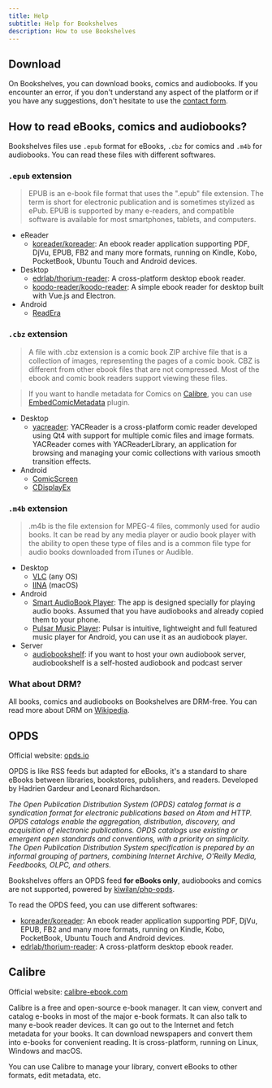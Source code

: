 ```yaml
---
title: Help
subtitle: Help for Bookshelves
description: How to use Bookshelves
---
```


## Download

On Bookshelves, you can download books, comics and audiobooks. If you encounter an error, if you don't understand any aspect of the platform or if you have any suggestions, don't hesitate to use the [contact form](/form/message).

## How to read eBooks, comics and audiobooks?

Bookshelves files use `.epub` format for eBooks, `.cbz` for comics and `.m4b` for audiobooks. You can read these files with different softwares.

### `.epub` extension

> EPUB is an e-book file format that uses the ".epub" file extension. The term is short for electronic publication and is sometimes stylized as ePub. EPUB is supported by many e-readers, and compatible software is available for most smartphones, tablets, and computers.

-   eReader
    -   [koreader/koreader](https://github.com/koreader/koreader): An ebook reader application supporting PDF, DjVu, EPUB, FB2 and many more formats, running on Kindle, Kobo, PocketBook, Ubuntu Touch and Android devices.
-   Desktop
    -   [edrlab/thorium-reader](https://github.com/edrlab/thorium-reader): A cross-platform desktop ebook reader.
    -   [koodo-reader/koodo-reader](https://github.com/koodo-reader/koodo-reader): A simple ebook reader for desktop built with Vue.js and Electron.
-   Android
    -   [ReadEra](https://play.google.com/store/apps/details?id=org.readera)

### `.cbz` extension

> A file with .cbz extension is a comic book ZIP archive file that is a collection of images, representing the pages of a comic book. CBZ is different from other ebook files that are not compressed. Most of the ebook and comic book readers support viewing these files.

> If you want to handle metadata for Comics on [Calibre](https://calibre-ebook.com/), you can use [EmbedComicMetadata](https://www.mobileread.com/forums/showthread.php?t=264710) plugin.

-   Desktop
    -   [yacreader](https://www.yacreader.com/downloads): YACReader is a cross-platform comic reader developed using Qt4 with support for multiple comic files and image formats. YACReader comes with YACReaderLibrary, an application for browsing and managing your comic collections with various smooth transition effects.
-   Android
    -   [ComicScreen](https://play.google.com/store/apps/details?id=com.viewer.comicscreen)
    -   [CDisplayEx](https://play.google.com/store/apps/details?id=com.progdigy.cdisplay.free)

### `.m4b` extension

> .m4b is the file extension for MPEG-4 files, commonly used for audio books. It can be read by any media player or audio book player with the ability to open these type of files and is a common file type for audio books downloaded from iTunes or Audible.

-   Desktop
    -   [VLC](https://www.videolan.org/) (any OS)
    -   [IINA](https://iina.io/) (macOS)
-   Android
    -   [Smart AudioBook Player](https://play.google.com/store/apps/details?id=ak.alizandro.smartaudiobookplayer): The app is designed specially for playing audio books. Assumed that you have audiobooks and already copied them to your phone.
    -   [Pulsar Music Player](https://play.google.com/store/apps/details?id=com.rhmsoft.pulsar): Pulsar is intuitive, lightweight and full featured music player for Android, you can use it as an audiobook player.
-   Server
    -   [audiobookshelf](https://github.com/advplyr/audiobookshelf): if you want to host your own audiobook server, audiobookshelf is a self-hosted audiobook and podcast server

### What about DRM?

All books, comics and audiobooks on Bookshelves are DRM-free. You can read more about DRM on [Wikipedia](https://en.wikipedia.org/wiki/Digital_rights_management).

## OPDS

Official website: [opds.io](https://opds.io/)

OPDS is like RSS feeds but adapted for eBooks, it's a standard to share eBooks between libraries, bookstores, publishers, and readers. Developed by Hadrien Gardeur and Leonard Richardson.

_The Open Publication Distribution System (OPDS) catalog format is a syndication format for electronic publications based on Atom and HTTP. OPDS catalogs enable the aggregation, distribution, discovery, and acquisition of electronic publications. OPDS catalogs use existing or emergent open standards and conventions, with a priority on simplicity. The Open Publication Distribution System specification is prepared by an informal grouping of partners, combining Internet Archive, O'Reilly Media, Feedbooks, OLPC, and others._

Bookshelves offers an OPDS feed **for eBooks only**, audiobooks and comics are not supported, powered by [kiwilan/php-opds](https://github.com/kiwilan/php-opds).

To read the OPDS feed, you can use different softwares:

-   [koreader/koreader](https://github.com/koreader/koreader): An ebook reader application supporting PDF, DjVu, EPUB, FB2 and many more formats, running on Kindle, Kobo, PocketBook, Ubuntu Touch and Android devices.
-   [edrlab/thorium-reader](https://github.com/edrlab/thorium-reader): A cross-platform desktop ebook reader.

## Calibre

Official website: [calibre-ebook.com](https://calibre-ebook.com/)

Calibre is a free and open-source e-book manager. It can view, convert and catalog e-books in most of the major e-book formats. It can also talk to many e-book reader devices. It can go out to the Internet and fetch metadata for your books. It can download newspapers and convert them into e-books for convenient reading. It is cross-platform, running on Linux, Windows and macOS.

You can use Calibre to manage your library, convert eBooks to other formats, edit metadata, etc.
